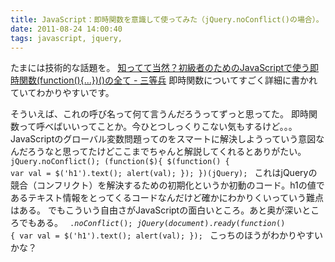 ```yaml
---
title: JavaScript：即時関数を意識して使ってみた（jQuery.noConflict()の場合）。
date: 2011-08-24 14:00:40
tags: javascript, jquery, 
---
```

たまには技術的な話題を。
<a href="http://d.hatena.ne.jp/sandai/20110824/p1" title="知ってて当然？初級者のためのJavaScriptで使う即時関数(function(){...})()の全て - 三等兵" target="_blank">知ってて当然？初級者のためのJavaScriptで使う即時関数(function(){...})()の全て - 三等兵</a>
即時関数についてすごく詳細に書かれていてわかりやすいです。

そういえば、これの呼び名って何て言うんだろうってずっと思ってた。
即時関数って呼べばいいってことか。今ひとつしっくりこない気もするけど。。。
JavaScriptのグローバル変数問題ってのをスマートに解決しようっていう意図なんだろうなと思ってたけどここまでちゃんと解説してくれるとありがたい。
<code lang="jquery">
jQuery.noConflict();
(function($){
	$(function() {
		var val = $('h1').text();
		alert(val);
	});
})(jQuery);
</code>
これはjQueryの競合（コンフリクト）を解決するための初期化というか初動のコード。h1の値であるテキスト情報をとってくるコードなんだけど確かにわかりくいっていう難点はある。
でもこういう自由さがJavaScriptの面白いところ。あと奥が深いところでもある。
<code lang="jquery">
$.noConflict();
jQuery(document).ready(function($) {
	var val = $('h1').text();
	alert(val);
});
</code>
こっちのほうがわかりやすいかな？

